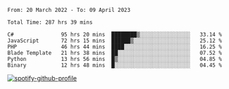 <!--START_SECTION:waka-->

```text
From: 20 March 2022 - To: 09 April 2023

Total Time: 287 hrs 39 mins

C#               95 hrs 20 mins  ████████▒░░░░░░░░░░░░░░░░   33.14 %
JavaScript       72 hrs 15 mins  ██████▒░░░░░░░░░░░░░░░░░░   25.12 %
PHP              46 hrs 44 mins  ████░░░░░░░░░░░░░░░░░░░░░   16.25 %
Blade Template   21 hrs 38 mins  ██░░░░░░░░░░░░░░░░░░░░░░░   07.52 %
Python           13 hrs 56 mins  █▒░░░░░░░░░░░░░░░░░░░░░░░   04.85 %
Binary           12 hrs 48 mins  █░░░░░░░░░░░░░░░░░░░░░░░░   04.45 %
```

<!--END_SECTION:waka-->
[![spotify-github-profile](https://spotify-github-profile.vercel.app/api/view?uid=c00zprrvy9xiloa9qnco3hmng&cover_image=true&theme=novatorem&show_offline=false&background_color=121212&bar_color=53b14f&bar_color_cover=false)](https://spotify-github-profile.vercel.app/api/view?uid=c00zprrvy9xiloa9qnco3hmng&redirect=true)
